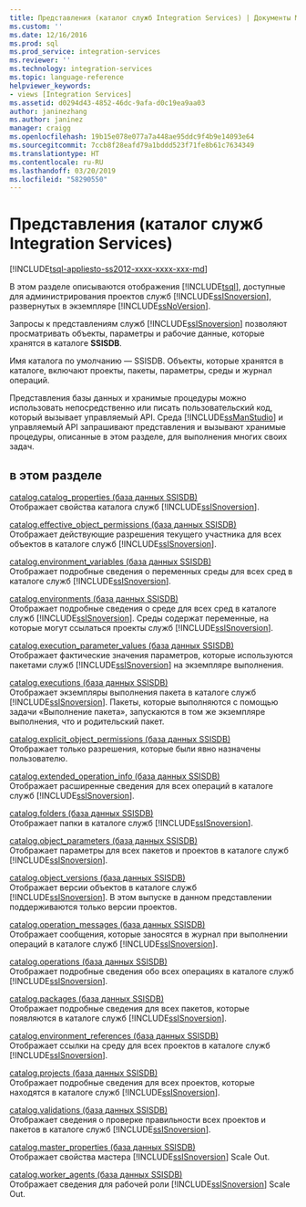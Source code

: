 ```yaml
---
title: Представления (каталог служб Integration Services) | Документы Майкрософт
ms.custom: ''
ms.date: 12/16/2016
ms.prod: sql
ms.prod_service: integration-services
ms.reviewer: ''
ms.technology: integration-services
ms.topic: language-reference
helpviewer_keywords:
- views [Integration Services]
ms.assetid: d0294d43-4852-46dc-9afa-d0c19ea9aa03
author: janinezhang
ms.author: janinez
manager: craigg
ms.openlocfilehash: 19b15e078e077a7a448ae95ddc9f4b9e14093e64
ms.sourcegitcommit: 7ccb8f28eafd79a1bddd523f71fe8b61c7634349
ms.translationtype: HT
ms.contentlocale: ru-RU
ms.lasthandoff: 03/20/2019
ms.locfileid: "58290550"
---
```

# <a name="views-integration-services-catalog"></a>Представления (каталог служб Integration Services)
[!INCLUDE[tsql-appliesto-ss2012-xxxx-xxxx-xxx-md](../../includes/tsql-appliesto-ss2012-xxxx-xxxx-xxx-md.md)]

  В этом разделе описываются отображения [!INCLUDE[tsql](../../includes/tsql-md.md)], доступные для администрирования проектов служб [!INCLUDE[ssISnoversion](../../includes/ssisnoversion-md.md)], развернутых в экземпляре [!INCLUDE[ssNoVersion](../../includes/ssnoversion-md.md)].  
  
 Запросы к представлениям служб [!INCLUDE[ssISnoversion](../../includes/ssisnoversion-md.md)] позволяют просматривать объекты, параметры и рабочие данные, которые хранятся в каталоге **SSISDB**.  
  
 Имя каталога по умолчанию — SSISDB. Объекты, которые хранятся в каталоге, включают проекты, пакеты, параметры, среды и журнал операций.  
  
 Представления базы данных и хранимые процедуры можно использовать непосредственно или писать пользовательский код, который вызывает управляемый API. Среда [!INCLUDE[ssManStudio](../../includes/ssmanstudio-md.md)] и управляемый API запрашивают представления и вызывают хранимые процедуры, описанные в этом разделе, для выполнения многих своих задач.  
  
## <a name="in-this-section"></a>в этом разделе  
 [catalog.catalog_properties (база данных SSISDB)](../../integration-services/system-views/catalog-catalog-properties-ssisdb-database.md)  
 Отображает свойства каталога служб [!INCLUDE[ssISnoversion](../../includes/ssisnoversion-md.md)].  
  
 [catalog.effective_object_permissions (база данных SSISDB)](../../integration-services/system-views/catalog-effective-object-permissions-ssisdb-database.md)  
 Отображает действующие разрешения текущего участника для всех объектов в каталоге служб [!INCLUDE[ssISnoversion](../../includes/ssisnoversion-md.md)].  
  
 [catalog.environment_variables (база данных SSISDB)](../../integration-services/system-views/catalog-environment-variables-ssisdb-database.md)  
 Отображает подробные сведения о переменных среды для всех сред в каталоге служб [!INCLUDE[ssISnoversion](../../includes/ssisnoversion-md.md)].  
  
 [catalog.environments (база данных SSISDB)](../../integration-services/system-views/catalog-environments-ssisdb-database.md)  
 Отображает подробные сведения о среде для всех сред в каталоге служб [!INCLUDE[ssISnoversion](../../includes/ssisnoversion-md.md)]. Среды содержат переменные, на которые могут ссылаться проекты служб [!INCLUDE[ssISnoversion](../../includes/ssisnoversion-md.md)].  
  
 [catalog.execution_parameter_values (база данных SSISDB)](../../integration-services/system-views/catalog-execution-parameter-values-ssisdb-database.md)  
 Отображает фактические значения параметров, которые используются пакетами служб [!INCLUDE[ssISnoversion](../../includes/ssisnoversion-md.md)] на экземпляре выполнения.  
  
 [catalog.executions (база данных SSISDB)](../../integration-services/system-views/catalog-executions-ssisdb-database.md)  
 Отображает экземпляры выполнения пакета в каталоге служб [!INCLUDE[ssISnoversion](../../includes/ssisnoversion-md.md)]. Пакеты, которые выполняются с помощью задачи «Выполнение пакета», запускаются в том же экземпляре выполнения, что и родительский пакет.  
  
 [catalog.explicit_object_permissions (база данных SSISDB)](../../integration-services/system-views/catalog-explicit-object-permissions-ssisdb-database.md)  
 Отображает только разрешения, которые были явно назначены пользователю.  
  
 [catalog.extended_operation_info (база данных SSISDB)](../../integration-services/system-views/catalog-extended-operation-info-ssisdb-database.md)  
 Отображает расширенные сведения для всех операций в каталоге служб [!INCLUDE[ssISnoversion](../../includes/ssisnoversion-md.md)].  
  
 [catalog.folders (база данных SSISDB)](../../integration-services/system-views/catalog-folders-ssisdb-database.md)  
 Отображает папки в каталоге служб [!INCLUDE[ssISnoversion](../../includes/ssisnoversion-md.md)].  
  
 [catalog.object_parameters (база данных SSISDB)](../../integration-services/system-views/catalog-object-parameters-ssisdb-database.md)  
 Отображает параметры для всех пакетов и проектов в каталоге служб [!INCLUDE[ssISnoversion](../../includes/ssisnoversion-md.md)].  
  
 [catalog.object_versions (база данных SSISDB)](../../integration-services/system-views/catalog-object-versions-ssisdb-database.md)  
 Отображает версии объектов в каталоге служб [!INCLUDE[ssISnoversion](../../includes/ssisnoversion-md.md)]. В этом выпуске в данном представлении поддерживаются только версии проектов.  
  
 [catalog.operation_messages (база данных SSISDB)](../../integration-services/system-views/catalog-operation-messages-ssisdb-database.md)  
 Отображает сообщения, которые заносятся в журнал при выполнении операций в каталоге служб [!INCLUDE[ssISnoversion](../../includes/ssisnoversion-md.md)].  
  
 [catalog.operations (база данных SSISDB)](../../integration-services/system-views/catalog-operations-ssisdb-database.md)  
 Отображает подробные сведения обо всех операциях в каталоге служб [!INCLUDE[ssISnoversion](../../includes/ssisnoversion-md.md)].  
  
 [catalog.packages (база данных SSISDB)](../../integration-services/system-views/catalog-packages-ssisdb-database.md)  
 Отображает подробные сведения для всех пакетов, которые появляются в каталоге служб [!INCLUDE[ssISnoversion](../../includes/ssisnoversion-md.md)].  
  
 [catalog.environment_references (база данных SSISDB)](../../integration-services/system-views/catalog-environment-references-ssisdb-database.md)  
 Отображает ссылки на среду для всех проектов в каталоге служб [!INCLUDE[ssISnoversion](../../includes/ssisnoversion-md.md)].  
  
 [catalog.projects (база данных SSISDB)](../../integration-services/system-views/catalog-projects-ssisdb-database.md)  
 Отображает подробные сведения для всех проектов, которые находятся в каталоге служб [!INCLUDE[ssISnoversion](../../includes/ssisnoversion-md.md)].  
  
 [catalog.validations (база данных SSISDB)](../../integration-services/system-views/catalog-validations-ssisdb-database.md)  
 Отображает сведения о проверке правильности всех проектов и пакетов в каталоге служб [!INCLUDE[ssISnoversion](../../includes/ssisnoversion-md.md)].  
  
[catalog.master_properties (база данных SSISDB)](../../integration-services/system-views/catalog-master-properties-ssisdb-database.md)  
Отображает свойства мастера [!INCLUDE[ssISnoversion](../../includes/ssisnoversion-md.md)] Scale Out.

[catalog.worker_agents (база данных SSISDB)](../../integration-services/system-views/catalog-worker-agents-ssisdb-database.md)  
Отображает сведения для рабочей роли [!INCLUDE[ssISnoversion](../../includes/ssisnoversion-md.md)] Scale Out.  
